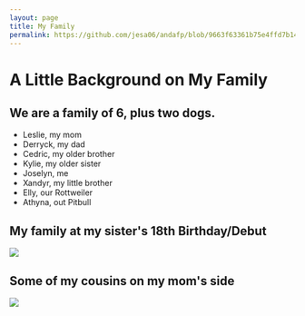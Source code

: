 ```yaml
---
layout: page
title: My Family
permalink: https://github.com/jesa06/andafp/blob/9663f63361b75e4ffd7b14d3ed1b352ae4c50724/_pages/02_My%20Family.md/
---
```


# A Little Background on My Family
## We are a family of 6, plus two dogs.
- Leslie, my mom
- Derryck, my dad
- Cedric, my older brother
- Kylie, my older sister
- Joselyn, me
- Xandyr, my little brother
- Elly, our Rottweiler
- Athyna, out Pitbull 

## My family at my sister's 18th Birthday/Debut ##
![]({{site.baseurl}}/images/myfamily.png)

## Some of my cousins on my mom's side ##
![]({{site.baseurl}}/images/cousins.png)